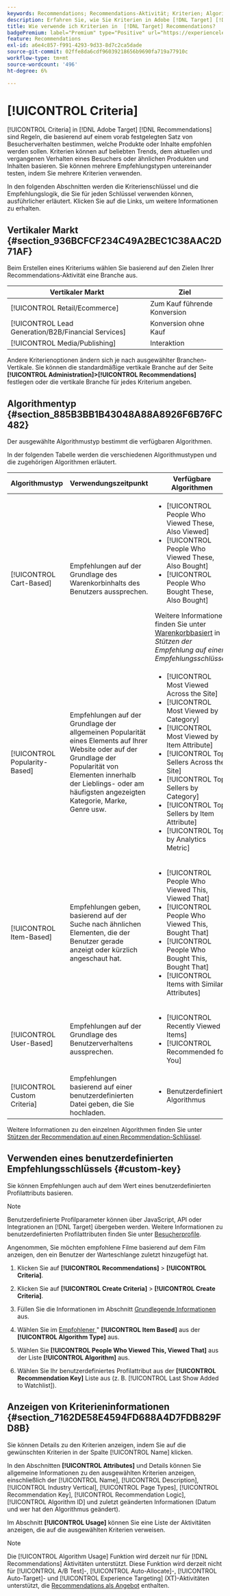 ```yaml
---
keywords: Recommendations; Recommendations-Aktivität; Kriterien; Algorithmus; Empfehlungsschlüssel; benutzerdefinierter Schlüssel; Branche; Vertikal; Einzelhandel; E-Commerce; Lead-Generierung; B2B; Finanzdienstleistungen; Medien; Publishing
description: Erfahren Sie, wie Sie Kriterien in Adobe [!DNL Target] [!DNL Recommendations] verwenden.
title: Wie verwende ich Kriterien in  [!DNL Target] Recommendations?
badgePremium: label="Premium" type="Positive" url="https://experienceleague.adobe.com/docs/target/using/introduction/intro.html?lang=en#premium newtab=true" tooltip="Hier finden Sie Informationen zum Lieferumfang von Target Premium."
feature: Recommendations
exl-id: a6e4c857-f991-4293-9d33-8d7c2ca5dade
source-git-commit: 02ffe8da6cdf96039218656b9690fa719a77910c
workflow-type: tm+mt
source-wordcount: '496'
ht-degree: 6%

---
```


# [!UICONTROL Criteria]

[!UICONTROL Criteria] in [!DNL Adobe Target] [!DNL Recommendations] sind Regeln, die basierend auf einem vorab festgelegten Satz von Besucherverhalten bestimmen, welche Produkte oder Inhalte empfohlen werden sollen. Kriterien können auf beliebten Trends, dem aktuellen und vergangenen Verhalten eines Besuchers oder ähnlichen Produkten und Inhalten basieren. Sie können mehrere Empfehlungstypen untereinander testen, indem Sie mehrere Kriterien verwenden.

In den folgenden Abschnitten werden die Kriterienschlüssel und die Empfehlungslogik, die Sie für jeden Schlüssel verwenden können, ausführlicher erläutert. Klicken Sie auf die Links, um weitere Informationen zu erhalten.

## Vertikaler Markt {#section_936BCFCF234C49A2BEC1C38AAC2D71AF}

Beim Erstellen eines Kriteriums wählen Sie basierend auf den Zielen Ihrer Recommendations-Aktivität eine Branche aus.

| Vertikaler Markt | Ziel |
|--- |--- |
| [!UICONTROL Retail/Ecommerce] | Zum Kauf führende Konversion |
| [!UICONTROL Lead Generation/B2B/Financial Services] | Konversion ohne Kauf |
| [!UICONTROL Media/Publishing] | Interaktion |

Andere Kriterienoptionen ändern sich je nach ausgewählter Branchen-Vertikale. Sie können die standardmäßige vertikale Branche auf der Seite **[!UICONTROL Administration]>[!UICONTROL Recommendations]** festlegen oder die vertikale Branche für jedes Kriterium angeben.

## Algorithmentyp {#section_885B3BB1B43048A88A8926F6B76FC482}

Der ausgewählte Algorithmustyp bestimmt die verfügbaren Algorithmen.

In der folgenden Tabelle werden die verschiedenen Algorithmustypen und die zugehörigen Algorithmen erläutert.

| Algorithmustyp | Verwendungszeitpunkt | Verfügbare Algorithmen |
| --- | --- | --- |
| [!UICONTROL Cart-Based] | Empfehlungen auf der Grundlage des Warenkorbinhalts des Benutzers aussprechen. | <ul><li>[!UICONTROL People Who Viewed These, Also Viewed]</li><li>[!UICONTROL People Who Viewed These, Also Bought]</li><li>[!UICONTROL People Who Bought These, Also Bought]</li></ul>Weitere Informationen finden Sie unter [Warenkorbbasiert](/help/main/c-recommendations/c-algorithms/base-the-recommendation-on-a-recommendation-key.md#cart-based) in *Stützen der Empfehlung auf einen Empfehlungsschlüssel*. |
| [!UICONTROL Popularity-Based] | Empfehlungen auf der Grundlage der allgemeinen Popularität eines Elements auf Ihrer Website oder auf der Grundlage der Popularität von Elementen innerhalb der Lieblings- oder am häufigsten angezeigten Kategorie, Marke, Genre usw. | <ul><li>[!UICONTROL Most Viewed Across the Site]</li><li>[!UICONTROL Most Viewed by Category]</li><li>[!UICONTROL Most Viewed by Item Attribute]</li><li>[!UICONTROL Top Sellers Across the Site]</li><li>[!UICONTROL Top Sellers by Category]</li><li>[!UICONTROL Top Sellers by Item Attribute]</li><li>[!UICONTROL Top by Analytics Metric]</li></ul> |
| [!UICONTROL Item-Based] | Empfehlungen geben, basierend auf der Suche nach ähnlichen Elementen, die der Benutzer gerade anzeigt oder kürzlich angeschaut hat. | <ul><li>[!UICONTROL People Who Viewed This, Viewed That]</li><li>[!UICONTROL People Who Viewed This, Bought That]</li><li>[!UICONTROL People Who Bought This, Bought That]</li><li>[!UICONTROL Items with Similar Attributes]</li></ul> |
| [!UICONTROL User-Based] | Empfehlungen auf der Grundlage des Benutzerverhaltens aussprechen. | <ul><li>[!UICONTROL Recently Viewed Items]</li><li>[!UICONTROL Recommended for You]</li></ul> |
| [!UICONTROL Custom Criteria] | Empfehlungen basierend auf einer benutzerdefinierten Datei geben, die Sie hochladen. | <ul><li>Benutzerdefinierter Algorithmus</li></ul> |

Weitere Informationen zu den einzelnen Algorithmen finden Sie unter [Stützen der Recommendation auf einen Recommendation-Schlüssel](/help/main/c-recommendations/c-algorithms/base-the-recommendation-on-a-recommendation-key.md).

## Verwenden eines benutzerdefinierten Empfehlungsschlüssels {#custom-key}

Sie können Empfehlungen auch auf dem Wert eines benutzerdefinierten Profilattributs basieren.

>[!NOTE]
>
>Benutzerdefinierte Profilparameter können über JavaScript, API oder Integrationen an [!DNL Target] übergeben werden. Weitere Informationen zu benutzerdefinierten Profilattributen finden Sie unter [Besucherprofile](/help/main/c-target/c-visitor-profile/visitor-profile.md).

Angenommen, Sie möchten empfohlene Filme basierend auf dem Film anzeigen, den ein Benutzer der Warteschlange zuletzt hinzugefügt hat.

1. Klicken Sie auf **[!UICONTROL Recommendations]** > **[!UICONTROL Criteria]**.

1. Klicken Sie auf **[!UICONTROL Create Criteria]** > **[!UICONTROL Create Criteria]**.

1. Füllen Sie die Informationen im Abschnitt [Grundlegende Informationen](/help/main/c-recommendations/c-algorithms/create-new-algorithm.md#info) aus.

1. Wählen Sie im [Empfohlener ](/help/main/c-recommendations/c-algorithms/create-new-algorithm.md#rec-algo)&quot; **[!UICONTROL Item Based]** aus der **[!UICONTROL Algorithm Type]** aus.

1. Wählen Sie **[!UICONTROL People Who Viewed This, Viewed That]** aus der Liste **[!UICONTROL Algorithm]** aus.

1. Wählen Sie Ihr benutzerdefiniertes Profilattribut aus der **[!UICONTROL Recommendation Key]** Liste aus (z. B. [!UICONTROL Last Show Added to Watchlist]).

## Anzeigen von Kriterieninformationen {#section_7162DE58E4594FD688A4D7FDB829FD8B}

Sie können Details zu den Kriterien anzeigen, indem Sie auf die gewünschten Kriterien in der Spalte [!UICONTROL Name] klicken.

In den Abschnitten **[!UICONTROL Attributes]** und Details können Sie allgemeine Informationen zu den ausgewählten Kriterien anzeigen, einschließlich der [!UICONTROL Name], [!UICONTROL Description], [!UICONTROL Industry Vertical], [!UICONTROL Page Types], [!UICONTROL Recommendation Key], [!UICONTROL Recommendation Logic], [!UICONTROL Algorithm ID] und zuletzt geänderten Informationen (Datum und wer hat den Algorithmus geändert).

Im Abschnitt **[!UICONTROL Usage]** können Sie eine Liste der Aktivitäten anzeigen, die auf die ausgewählten Kriterien verweisen.

>[!NOTE]
>
>Die [!UICONTROL Algorithm Usage] Funktion wird derzeit nur für [!DNL Recommendations] Aktivitäten unterstützt. Diese Funktion wird derzeit nicht für [!UICONTROL A/B Test]-, [!UICONTROL Auto-Allocate]-, [!UICONTROL Auto-Target]- und [!UICONTROL Experience Targeting] (XT)-Aktivitäten unterstützt, die [Recommendations als Angebot](/help/main/c-recommendations/recommendations-as-an-offer.md) enthalten.
